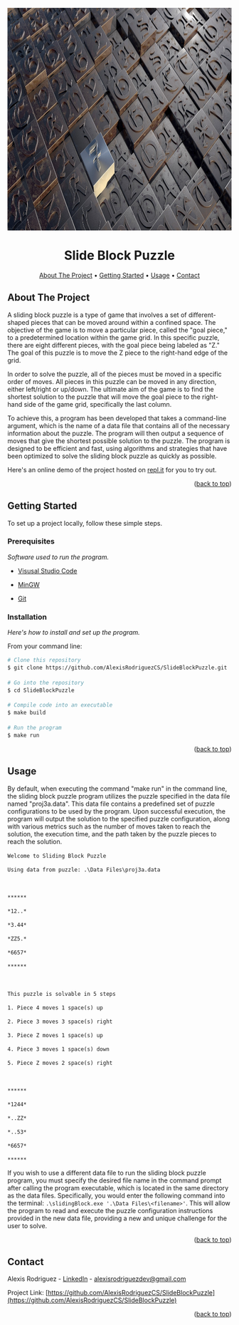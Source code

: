 <a name="readme-top"></a>

<p align="center">
  <img src="https://raw.githubusercontent.com/AlexisRodriguezCS/SlideBlockPuzzle/main/Images/Puzzle.jpg" alt="Grid" style="display:block;margin:auto;" height="500">
</p>
<h1 align="center">Slide Block Puzzle</h1>

<!-- TABLE OF CONTENTS -->
<p align="center">
  <a href="#about">About The Project</a> •
  <a href="#getting-started">Getting Started</a> •
  <a href="#usage">Usage</a> •
  <a href="#Contact">Contact</a>
</p>

<!-- ABOUT THE PROJECT -->
<a name="about"></a>
## About The Project

A sliding block puzzle is a type of game that involves a set of different-shaped pieces that can be moved around within a confined space. The objective of the game is to move a particular piece, called the "goal piece," to a predetermined location within the game grid. In this specific puzzle, there are eight different pieces, with the goal piece being labeled as "Z." The goal of this puzzle is to move the Z piece to the right-hand edge of the grid.

In order to solve the puzzle, all of the pieces must be moved in a specific order of moves. All pieces in this puzzle can be moved in any direction, either left/right or up/down. The ultimate aim of the game is to find the shortest solution to the puzzle that will move the goal piece to the right-hand side of the game grid, specifically the last column.

To achieve this, a program has been developed that takes a command-line argument, which is the name of a data file that contains all of the necessary information about the puzzle. The program will then output a sequence of moves that give the shortest possible solution to the puzzle. The program is designed to be efficient and fast, using algorithms and strategies that have been optimized to solve the sliding block puzzle as quickly as possible.

Here's an online demo of the project hosted on [repl.it](https://replit.com/@Alexisrz/SlideBlockPuzzle) for you to try out.

<p align="right">(<a href="#readme-top">back to top</a>)</p>

<!-- GETTING STARTED -->
<a name="getting-started"></a>
## Getting Started

To set up a project locally, follow these simple steps.

### Prerequisites

_Software used to run the program._
* [Visusal Studio Code](https://code.visualstudio.com/)

* [MinGW](https://sourceforge.net/projects/mingw/)

* [Git](https://git-scm.com/)

### Installation
_Here's how to install and set up the program._

From your command line:

```bash
# Clone this repository
$ git clone https://github.com/AlexisRodriguezCS/SlideBlockPuzzle.git

# Go into the repository
$ cd SlideBlockPuzzle

# Compile code into an executable
$ make build

# Run the program
$ make run
```

<p align="right">(<a href="#readme-top">back to top</a>)</p>

<!-- USAGE -->
<a name="usage"></a>
## Usage

By default, when executing the command "make run" in the command line, the sliding block puzzle program utilizes the puzzle specified in the data file named "proj3a.data". This data file contains a predefined set of puzzle configurations to be used by the program. Upon successful execution, the program will output the solution to the specified puzzle configuration, along with various metrics such as the number of moves taken to reach the solution, the execution time, and the path taken by the puzzle pieces to reach the solution.

`Welcome to Sliding Block Puzzle`

`Using data from puzzle: .\Data Files\proj3a.data`

<br>

`******`

`*12..*`

`*3.44*`

`*ZZ5.*`

`*6657*`

`******`

<br>

`This puzzle is solvable in 5 steps`

`1. Piece 4 moves 1 space(s) up`

`2. Piece 3 moves 3 space(s) right`

`3. Piece Z moves 1 space(s) up`

`4. Piece 3 moves 1 space(s) down`

`5. Piece Z moves 2 space(s) right`

<br>

`******`

`*1244*`

`*..ZZ*`

`*..53*`

`*6657*`

`******`


If you wish to use a different data file to run the sliding block puzzle program, you must specify the desired file name in the command prompt after calling the program executable, which is located in the same directory as the data files. Specifically, you would enter the following command into the terminal: `.\slidingBlock.exe '.\Data Files\<filename>'`. This will allow the program to read and execute the puzzle configuration instructions provided in the new data file, providing a new and unique challenge for the user to solve.

<p align="right">(<a href="#readme-top">back to top</a>)</p>

<!-- CONTACT -->
<a name="contact"></a>
## Contact

Alexis Rodriguez - [LinkedIn](https://www.linkedin.com/in/alexisrodriguezcs/) - alexisrodriguezdev@gmail.com

Project Link: [https://github.com/AlexisRodriguezCS/SlideBlockPuzzle](https://github.com/AlexisRodriguezCS/SlideBlockPuzzle)

<p align="right">(<a href="#readme-top">back to top</a>)</p>
